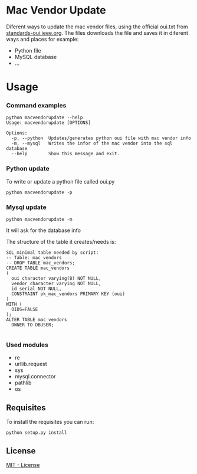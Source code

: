 # Mac Vendor Update

Diferent ways to update the mac vendor files, using the official oui.txt from [standards-oui.ieee.org](http://standards-oui.ieee.org/oui.txt). The files downloads the file and saves it in diferent ways and places for example:

  - Python file
  - MySQL database
  - ...

# Usage

### Command examples

```
python macvendorupdate --help
Usage: macvendorupdate [OPTIONS]

Options:
  -p, --python  Updates/generates python oui file with mac vendor info
  -m, --mysql   Writes the infor of the mac vendor into the sql database
  --help        Show this message and exit.
```

### Python update

To write or update a python file called oui.py

```
python macvendorupdate -p
```

### Mysql update

```
python macvendorupdate -m
```

It will ask for the database info

The structure of the table it creates/needs is:
```
SQL minimal table needed by script:
-- Table: mac_vendors
-- DROP TABLE mac_vendors;
CREATE TABLE mac_vendors
(
  oui character varying(8) NOT NULL,
  vendor character varying NOT NULL,
  id serial NOT NULL,
  CONSTRAINT pk_mac_vendors PRIMARY KEY (oui)
)
WITH (
  OIDS=FALSE
);
ALTER TABLE mac_vendors
  OWNER TO DBUSER;
  
```

### Used modules

* re
* urllib.request
* sys
* mysql.connector
* pathlib
* os

## Requisites

To install the requisites you can run:

```
python setup.py install
```


License
----

[MIT - License](LICENSE)
